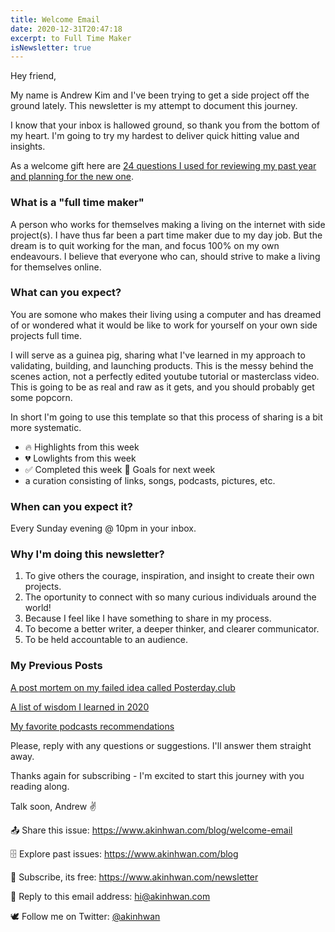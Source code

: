 ```yaml
---
title: Welcome Email
date: 2020-12-31T20:47:18
excerpt: to Full Time Maker
isNewsletter: true
---
```

Hey friend,

My name is Andrew Kim and I've been trying to get a side project off the ground lately.
This newsletter is my attempt to document this journey.

I know that your inbox is hallowed ground, so thank you from the bottom of my heart.
I'm going to try my hardest to deliver quick hitting value and insights.

As a welcome gift here are [24 questions I used for reviewing my past year and planning for the new one](https://www.notion.so/akinhwan/24-Questions-for-reflecting-on-the-past-year-and-envisioning-the-next-7902509142274c54a9f26fa6452cd665).

### What is a "full time maker"
A person who works for themselves making a living on the internet with side project(s).
I have thus far been a part time maker due to my day job. 
But the dream is to quit working for the man, and focus 100% on my own endeavours.
I believe that everyone who can, should strive to make a living for themselves online.

### What can you expect?
You are somone who makes their living using a computer and has dreamed of or wondered what it would be like to work for yourself on your own side projects full time.

I will serve as a guinea pig, sharing what I've learned in my approach to validating, building, and launching products.
This is the messy behind the scenes action, not a perfectly edited youtube tutorial or masterclass video.
This is going to be as real and raw as it gets, and you should probably get some popcorn.

In short I'm going to use this template so that this process of sharing is a bit more systematic.
- 🔥 Highlights from this week
- 💔 Lowlights from this week
- ✅ Completed this week
🎯 Goals for next week
- a curation consisting of links, songs, podcasts, pictures, etc.

### When can you expect it?
Every Sunday evening @ 10pm in your inbox.

### Why I'm doing this newsletter?

1. To give others the courage, inspiration, and insight to create their own projects.
2. The oportunity to connect with so many curious individuals around the world!
3. Because I feel like I have something to share in my process.
4. To become a better writer, a deeper thinker, and clearer communicator.
5. To be held accountable to an audience.

### My Previous Posts

[A post mortem on my failed idea called Posterday.club](https://www.akinhwan.com/blog/posterday/)

[A list of wisdom I learned in 2020](https://www.akinhwan.com/blog/wisdoms-learned/)

[My favorite podcasts recommendations](https://www.akinhwan.com/podcasts/)

<!-- ### Question of the week

What is a pain point or problem that you have at work?

Reply directly to this email, and I will send out the most intersting answers next week. -->


<!-- ### Before you go
Last thing - as your host, it's my job to make sure your time spent here is valuable. 
So please, let me know if you have any questions or suggestions!

Thanks for for subscribing - I'm excited to start this journey with you. -->

Please, reply with any questions or suggestions. I'll answer them straight away.

Thanks again for subscribing - I'm excited to start this journey with you reading along.

Talk soon, 
Andrew ✌


📤 Share this issue: https://www.akinhwan.com/blog/welcome-email

🗄️ Explore past issues: https://www.akinhwan.com/blog

🌈 Subscribe, its free: https://www.akinhwan.com/newsletter

👋 Reply to this email address: hi@akinhwan.com

🕊️ Follow me on Twitter: [@akinhwan](https://twitter.com/intent/user?screen_name=akinhwan)
